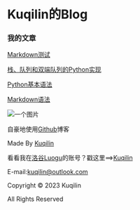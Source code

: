 # Kuqilin的Blog
### 我的文章
[Markdown测试](/docs/post-test)

[栈、队列和双端队列的Python实现](docs/zhan-dui-lie-hu-shuang-duan-dui-lie-di-python-shi-xian)

[Python基本语法](docs/python-ji-ben-yu-fa)

[Markdown语法](docs/Markdown-grammar)

![一个图片](https://cdn.luogu.com.cn/upload/image_hosting/8xuafeg2.png)

自豪地使用[Github](https://github.com)博客

Made By [Kuqilin](https://github.com/kuqilin/)

看看我在[洛谷Luogu](https://www.luogu.com.cn)的账号？戳这里==>[Kuqilin](https://luogu.com.cn/blog/kuqilin/)

<html>
    <p>
        E-mail:<a href="mailto:kuqilin@outlook.com?Subject=Hello">kuqilin@outlook.com</a>
    </p>
</html>

Copyright &copy; 2023 Kuqilin

All Rights Reserved

